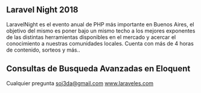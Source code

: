 
## Laravel Night 2018

LaravelNight es el evento anual de PHP más importante en Buenos Aires, el objetivo del mismo es poner bajo un mismo techo a los mejores exponentes de las distintas herramientas disponibles en el mercado y acercar el conocimiento a nuestras comunidades locales. Cuenta con más de 4 horas de contenido, sorteos y más..

## Consultas de Busqueda Avanzadas en Eloquent

Cualquier pregunta soj3da@gmail.com
www.laraveles.com
